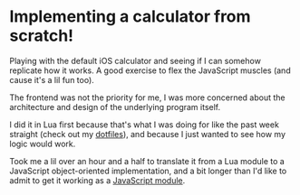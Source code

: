 # Implementing a calculator from scratch!

Playing with the default iOS calculator and seeing if I can somehow replicate how it works. A good exercise to flex the JavaScript muscles (and cause it's a lil fun too).

The frontend was not the priority for me, I was more concerned about the architecture and design of the underlying program itself.

I did it in Lua first because that's what I was doing for like the past week straight (check out my [dotfiles](https://github.com/sanman1k98/.config)), and because I just wanted to see how my logic would work.

Took me a lil over an hour and a half to translate it from a Lua module to a JavaScript object-oriented implementation, and a bit longer than I'd like to admit to get it working as a [JavaScript module](https://developer.mozilla.org/en-US/docs/Web/JavaScript/Guide/Modules).
